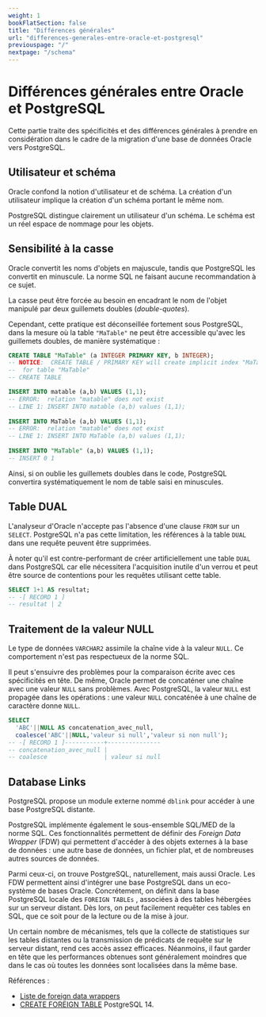 ```yaml
---
weight: 1
bookFlatSection: false
title: "Différences générales"
url: "differences-generales-entre-oracle-et-postgresql"
previouspage: "/"
nextpage: "/schema"
---
```


# Différences générales entre Oracle et PostgreSQL

Cette partie traite des spécificités et des différences générales à prendre en
considération dans le cadre de la migration d'une base de données Oracle vers
PostgreSQL.


## Utilisateur et schéma

Oracle confond la notion d'utilisateur et de schéma. La création d'un utilisateur
implique la création d'un schéma portant le même nom.

PostgreSQL distingue clairement un utilisateur d'un schéma. Le schéma est un réel
espace de nommage pour les objets.

## Sensibilité à la casse

Oracle convertit les noms d'objets en majuscule, tandis que PostgreSQL les convertit
en minuscule. La norme SQL ne faisant aucune recommandation à ce sujet. 

La casse peut être forcée au besoin en encadrant le nom de l'objet manipulé par
deux guillemets doubles (_double-quotes_).

Cependant, cette pratique est déconseillée fortement sous PostgreSQL, dans la
mesure où la table `"MaTable"` ne peut être accessible qu'avec les guillemets doubles,
de manière systématique :

```sql
CREATE TABLE "MaTable" (a INTEGER PRIMARY KEY, b INTEGER);
-- NOTICE:  CREATE TABLE / PRIMARY KEY will create implicit index "MaTable_pkey"
--  for table "MaTable"
-- CREATE TABLE

INSERT INTO matable (a,b) VALUES (1,1);
-- ERROR:  relation "matable" does not exist
-- LINE 1: INSERT INTO matable (a,b) values (1,1);
     
INSERT INTO MaTable (a,b) VALUES (1,1);
-- ERROR:  relation "matable" does not exist
-- LINE 1: INSERT INTO MaTable (a,b) values (1,1);
  
INSERT INTO "MaTable" (a,b) VALUES (1,1);
-- INSERT 0 1
```

Ainsi, si on oublie les guillemets doubles dans le code, PostgreSQL convertira
systématiquement le nom de table saisi en minuscules.

## Table DUAL

L'analyseur d'Oracle n'accepte pas l'absence d'une clause `FROM` sur un `SELECT`.
PostgreSQL n'a pas cette limitation, les références à la table `DUAL` dans une
requête peuvent être supprimées.

À noter qu'il est contre-performant de créer artificiellement une table `DUAL`
dans PostgreSQL car elle nécessitera l'acquisition inutile d'un verrou et peut
être source de contentions pour les requêtes utilisant cette table.

```sql
SELECT 1+1 AS resultat;
-- -[ RECORD 1 ]
-- resultat | 2
```

## Traitement de la valeur NULL

Le type de données `VARCHAR2` assimile la chaîne vide à la valeur `NULL`.
Ce comportement n'est pas respectueux de la norme SQL.

Il peut s'ensuivre des problèmes pour la comparaison écrite avec ces spécificités
en tête. De même, Oracle permet de concaténer une chaîne avec une valeur `NULL`
sans problèmes. Avec PostgreSQL, la valeur `NULL` est propagée dans les opérations :
une valeur `NULL` concaténée à une chaîne de caractère donne `NULL`.

```sql
SELECT 
  'ABC'||NULL AS concatenation_avec_null, 
  coalesce('ABC'||NULL,'valeur si null','valeur si non null');
-- -[ RECORD 1 ]-----------+---------------
-- concatenation_avec_null | 
-- coalesce                | valeur si null
```

## Database Links

PostgreSQL propose un module externe nommé `dblink` pour accéder à une base
PostgreSQL distante.

PostgreSQL implémente également le sous-ensemble SQL/MED de la norme SQL. Ces 
fonctionnalités permettent de définir des _Foreign Data Wrapper_ (FDW) qui 
permettent d'accéder à des objets externes à la base de données : une autre 
base de données, un fichier plat, et de nombreuses autres sources de données.

Parmi ceux-ci, on trouve PostgreSQL, naturellement, mais aussi Oracle. Les 
FDW permettent ainsi d'intégrer une base PostgreSQL dans un eco-système de 
bases Oracle. Concrétement, on définit dans la base PostgreSQL locale des 
`FOREIGN TABLEs` , associées à des tables hébergées sur un serveur distant. 
Dès lors, on peut facilement requêter ces tables en SQL, que ce soit pour 
de la lecture ou de la mise à jour.

Un certain nombre de mécanismes, tels que la collecte de statistiques sur 
les tables distantes ou la transmission de prédicats de requête sur le serveur 
distant, rend ces accès assez efficaces. Néanmoins, il faut garder en tête que 
les performances obtenues sont généralement moindres que dans le cas où toutes 
les données sont localisées dans la même base.

Références :

* [Liste de foreign data wrappers](https://wiki.postgresql.org/wiki/Foreign_data_wrappers)
* [CREATE FOREIGN TABLE](https://docs.postgresql.fr/current/sql-createforeigntable.html) PostgreSQL 14.
